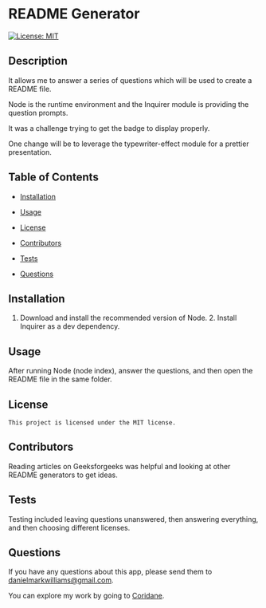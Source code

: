 
  
  # README Generator 

  [![License: MIT](https://img.shields.io/badge/License-MIT-yellow.svg)](https://opensource.org/licenses/MIT)

  ## Description

  It allows me to answer a series of questions which will be used to create a README file.

  Node is the runtime environment and the Inquirer module is providing the question prompts.
  
  It was a challenge trying to get the badge to display properly.
    
  One change will be to leverage the typewriter-effect module for a prettier presentation.

  ## Table of Contents

  * [Installation](#installation)

  * [Usage](#usage)

  * [License](#license)

  * [Contributors](#contributors)

  * [Tests](#tests)

  * [Questions](#questions)

  ## Installation

  1. Download and install the recommended version of Node. 2. Install Inquirer as a dev dependency.

  ## Usage

  After running Node (node index), answer the questions, and then open the README file in the same folder.

  ## License

    This project is licensed under the MIT license.

  ## Contributors

  Reading articles on Geeksforgeeks was helpful and looking at other README generators to get ideas.
  
  ## Tests

  Testing included leaving questions unanswered, then answering everything, and then choosing different licenses.

  ## Questions

  If you have any questions about this app, please send them to danielmarkwilliams@gmail.com.

  You can explore my work by going to [Coridane](https://github.com/Coridane/).

